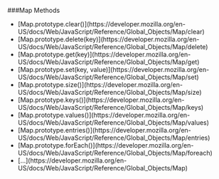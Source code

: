 ###Map Methods
<ul>
  <li>
    [Map.prototype.clear()](https://developer.mozilla.org/en-US/docs/Web/JavaScript/Reference/Global_Objects/Map/clear)
  </li>
  <li>
    [Map.prototype.delete(key)](https://developer.mozilla.org/en-US/docs/Web/JavaScript/Reference/Global_Objects/Map/delete)
  </li>
  <li>
    [Map.prototype.get(key)](https://developer.mozilla.org/en-US/docs/Web/JavaScript/Reference/Global_Objects/Map/get)
  </li>
  <li>
    [Map.prototype.set(key, value)](https://developer.mozilla.org/en-US/docs/Web/JavaScript/Reference/Global_Objects/Map/set)
  </li>
  <li>
    [Map.prototype.size()](https://developer.mozilla.org/en-US/docs/Web/JavaScript/Reference/Global_Objects/Map/size)
  </li>
  <li>
    [Map.prototype.keys()](https://developer.mozilla.org/en-US/docs/Web/JavaScript/Reference/Global_Objects/Map/keys)
  </li>
  <li>
    [Map.prototype.values()](https://developer.mozilla.org/en-US/docs/Web/JavaScript/Reference/Global_Objects/Map/values)
  </li>
  <li>
    [Map.prototype.entries()](https://developer.mozilla.org/en-US/docs/Web/JavaScript/Reference/Global_Objects/Map/entries)
  </li>
  <li>
    [Map.prototype.forEach()](https://developer.mozilla.org/en-US/docs/Web/JavaScript/Reference/Global_Objects/Map/foreach)
  </li>
  <li>
    [...](https://developer.mozilla.org/en-US/docs/Web/JavaScript/Reference/Global_Objects/Map)
  </li>
</ul>

